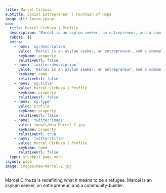 ```yaml
---
title: Marcel Cirhuza
subtitle: Social Entrepreneur | Fountain of Hope
image_alt: lorem-ipsum
seo:
  title: Marcel Cirhuza | Profile
  description: 'Marcel is an asylum seeker, an entrepreneur, and a community-builder.'
  robots: []
  extra:
    - name: 'og:description'
      value: 'Marcel is an asylum seeker, an entrepreneur, and a community-builder.'
      keyName: property
      relativeUrl: false
    - name: 'twitter:description'
      value: 'Marcel is an asylum seeker, an entrepreneur, and a community-builder.'
      keyName: name
      relativeUrl: false
    - name: 'og:title'
      value: Marcel Cirhuza | Profile
      keyName: property
      relativeUrl: false
    - name: 'og:type'
      value: profile
      keyName: property
      relativeUrl: false
    - name: 'twitter:image'
      value: images/New-Marcel-2.jpg
      keyName: property
      relativeUrl: true
    - name: 'twitter:title'
      value: Marcel Cirhuza | Profile
      keyName: name
      relativeUrl: false
  type: stackbit_page_meta
layout: page
image: images/New-Marcel-2.jpg
---
```

Marcel Cirhuza is redefining what it means to be a refugee. Marcel is an asylum seeker, an entrepreneur, and a community-builder.




